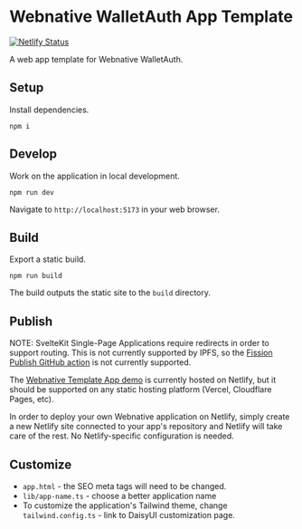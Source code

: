 # Webnative WalletAuth App Template

[![Netlify Status](https://api.netlify.com/api/v1/badges/9008a4d3-cfd2-47bf-8506-79e0ca4f898c/deploy-status)](https://app.netlify.com/sites/webnative-walletauth/deploys)

A web app template for Webnative WalletAuth.

## Setup

Install dependencies.

```shell
npm i
```

## Develop

Work on the application in local development.

```shell
npm run dev
```

Navigate to `http://localhost:5173` in your web browser.

## Build

Export a static build.

```shell
npm run build
```

The build outputs the static site to the `build` directory.

## Publish

NOTE: SvelteKit Single-Page Applications require redirects in order to support routing. This is not currently supported by IPFS, so the [Fission Publish GitHub action](https://github.com/fission-codes/publish-action) is not currently supported.

The [Webnative Template App demo](https://webnative.netlify.app) is currently hosted on Netlify, but it should be supported on any static hosting platform (Vercel, Cloudflare Pages, etc).

In order to deploy your own Webnative application on Netlify, simply create a new Netlify site connected to your app's repository and Netlify will take care of the rest. No Netlify-specific configuration is needed.

## Customize

- `app.html` - the SEO meta tags will need to be changed.
- `lib/app-name.ts` - choose a better application name
- To customize the application's Tailwind theme, change `tailwind.config.ts` - link to DaisyUI customization page.
